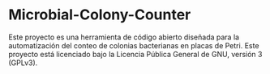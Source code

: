# Microbial-Colony-Counter
Este proyecto es una herramienta de código abierto diseñada para la automatización del conteo de colonias bacterianas en placas de Petri. Este proyecto está licenciado bajo la Licencia Pública General de GNU, versión 3 (GPLv3).
